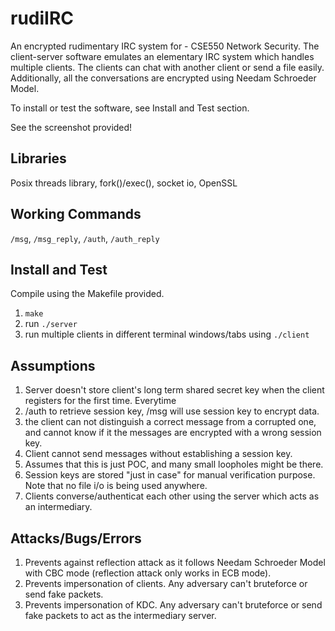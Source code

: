 # rudiIRC
An encrypted rudimentary IRC system for - CSE550 Network Security. The client-server software emulates an elementary IRC system which handles multiple clients. The clients can chat with another client or send a file easily. Additionally, all the conversations are encrypted using Needam Schroeder Model.

To install or test the software, see Install and Test section.

See the screenshot provided!

## Libraries
Posix threads library, fork()/exec(), socket io, OpenSSL

## Working Commands
`/msg`, `/msg_reply`, `/auth`, `/auth_reply`  


## Install and Test
Compile using the Makefile provided.

1. `make`
2. run `./server`
3. run multiple clients in different terminal windows/tabs using `./client`


## Assumptions

1. Server doesn't store client's long term shared secret key when the client registers for the first time. Everytime
2. /auth to retrieve session key, /msg will use session key to encrypt data. 
3. the client can not distinguish a correct message from a corrupted one, and cannot know if it the messages are encrypted with a wrong session key. 
4. Client cannot send messages without establishing a session key.
5. Assumes that this is just POC, and many small loopholes might be there.
6. Session keys are stored "just in case" for manual verification purpose. Note that no file i/o is being used anywhere.
7. Clients converse/authenticat each other using the server which acts as an intermediary.


## Attacks/Bugs/Errors

1. Prevents against reflection attack as it follows Needam Schroeder Model with CBC mode (reflection attack only works in ECB mode).
2. Prevents impersonation of clients.  Any adversary can't bruteforce or send fake packets.
3. Prevents impersonation of KDC.  Any adversary can't bruteforce or send fake packets to act as the intermediary server.

